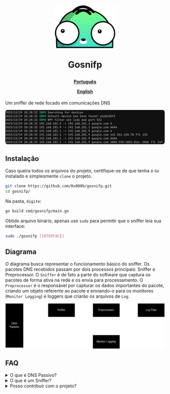 <h1 align="center">
<img src="./assets/icon.png" width=200>
    
Gosnifp


</h1>

<h4 align="center">

[Português](./README.md)

[English](./ENGLISH.md)

</h4>

Um sniffer de rede focado em comunicações DNS 


<img src="./assets/initial.png" width=860>

## Instalação

Caso queira todos os arquivos do projeto, certifique-se de que tenha o `Go` instalado e simplesmente `clone` o projeto.

```bash
git clone https://github.com/0x000b/gosnifp.git
cd gosnifp/
```
Na pasta, `digite`:
```bash
go build cmd/gosnifp/main.go
```
Obtido arquivo binário, apenas use `sudo` para permitir que o sniffer leia sua interface:
```bash
sudo ./gosnifp [INTERFACE]
```

## Diagrama

O diagrama busca representar o funcionamento básico do sniffer. Os pacotes DNS recebidos passam por dois processos principais: Sniffer e Preprocessor. O `Sniffer` é de fato a parte do software que captura os pacotes de forma ativa na rede e os envia para processamento. O `Preprocessor` é o responsável por capturar os dados importantes do pacote, criando um objeto referente ao pacote e enviando-o para os monitores (`Monitor Logging`) e loggers que criarão os arquivos de `Log`.

<img src="./assets/arch.png">

## FAQ 

<details>
<summary>
     O que é DNS Passivo?
</summary>

<p>
DNS Passivo é o ato de coletar e armazenar a comunicação DNS para futuras análises, ou seja, consiste em salvar os dados de requisição e resposta do DNS.
</p>
</details>


<details>
<summary>
    O que é um Sniffer?
</summary>

<p>
Sniffer é um programa ou hardware que intercepta, visualiza e registra os dados de um tráfego de rede.
</p>
</details>

<details>
<summary>
     Posso contribuir com o projeto?
</summary>

<p>
Qualquer contribuíção é aceita e bem vinda, o projeto inicialmente é algo publico e serve como base para estudos de rede, porém pode ser utilizado para casos reais.
</p>
</details>